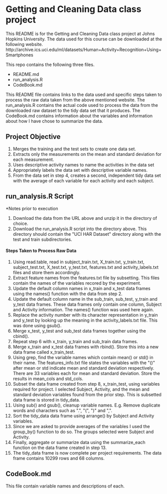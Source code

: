 <h1>Getting and Cleaning Data class project</h1>

<p>This README is for the Getting and Cleaning Data class project at Johns Hopkins University.  The data used for 
this course can be downloaded at the following website. <br />
http://archive.ics.uci.edu/ml/datasets/Human+Activity+Recognition+Using+Smartphones</p>

<p>This repo contains the following three files.  </p>

<ul>
<li>README.md</li>
<li>run_analysis.R</li>
<li>CodeBook.md</li>
</ul>

<p>This README file contains links to the data used and specific steps taken to process the raw data taken from the 
above mentioned website.  The run_analysis.R contains the actual code used to process the data from the
downloaded raw dataset to the tidy data set that it produces.  The CodeBook.md contains information about
the variables and information about how I have chose to summarize the data.</p>

<h2>Project Objective</h2>

<ol>
<li>Merges the training and the test sets to create one data set.</li>
<li>Extracts only the measurements on the mean and standard deviation for
each measurement.</li>
<li>Uses descriptive activity names to name the activities in the data set</li>
<li>Appropriately labels the data set with descriptive variable names. </li>
<li>From the data set in step 4, creates a second, independent tidy data set with the average of each variable for each activity and each subject.</li>
</ol>

<h2>run_analysis.R Script</h2>

<p>*Notes prior to execution</p>

<ol>
<li>Download the data from the URL above and unzip it in the directory of choice.</li>
<li>Download the run_analysis.R script into the directory above.  This directory should contain the "UCI HAR Dataset" directory along with the test and train subdirectories.</li>
</ol>

<h4>Steps Taken to Process Raw Data</h4>

<ol>
<li>Using read.table, read in subject_train.txt, X_train.txt, y_train.txt, subject_test.txt, X_test.txt, y_test.txt, features.txt and activity_labels.txt files and store them accordingly.</li>
<li>Extract feature names from the features.txt file by subsetting.  This files contain the names of the variables recored by the experiment.</li>
<li>Update the default column names in x_train and x_test data frames using the names() function with the data from step 2.</li>
<li>Update the default column name in the sub_train, sub_test, y_train and y_test data frames.  These data frames only contain one column, Subject and Activity information.  The names() function was used here again.</li>
<li>Replace the activity number with its character representation in y_train and y_test by looking up the meaning in the activity_labels.txt file.  This was done using gsub(). </li>
<li>Merge x_test, y_test and sub_test data frames together using the cbind().</li>
<li>Repeat step 6 with x_train, y_train and sub_train data frames.</li>
<li>Merge x_train and x_test data frames with rbind().  Store this into a new data frame called x_train_test.</li>
<li>Using grep, find the variable names which contain mean() or std() in their name.  The features_info.txt file states the variables with the "()" after mean or std indicate mean and standard deviation respectively.  There are 33 variables each for mean and standard deviation.  Store the results in mean_cols and std_cols.</li>
<li>Subset the data frame created from step 8, x_train_test, using variables required for project.  I selected Subject, Activity, and the mean and standard deviation variables found from the prior step.  This is subsetted data frame is stored in tidy_data.</li>
<li>Using sub() and gsub(), cleanup variable names.  E.g. Remove duplicate words and characters such as ".", "(", ")" and ",".</li>
<li>Sort the tidy_data data frame using arrange() by Subject and Activity variables.</li>
<li>Since we are asked to provide averages of the variables I used the group_by() function to do so.  The groups selected were Subject and Activity.</li>
<li>Finally, aggregate or summarize data using the summarize_each function on the data frame created in step 13.</li>
<li>The tidy_data frame is now complete per project requirements.  The data frame contains 10299 rows and 68 columns.</li>
</ol>

<h2>CodeBook.md</h2>

<p>This file contain variable names and descriptions of each.</p>